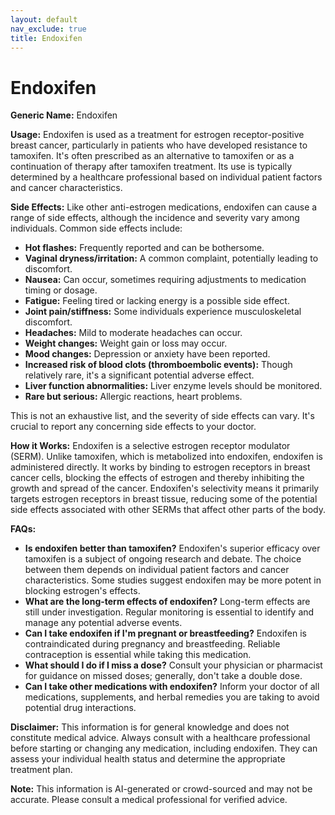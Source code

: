 ```yaml
---
layout: default
nav_exclude: true
title: Endoxifen
---
```


# Endoxifen

**Generic Name:** Endoxifen

**Usage:** Endoxifen is used as a treatment for estrogen receptor-positive breast cancer, particularly in patients who have developed resistance to tamoxifen. It's often prescribed as an alternative to tamoxifen or as a continuation of therapy after tamoxifen treatment.  Its use is typically determined by a healthcare professional based on individual patient factors and cancer characteristics.

**Side Effects:** Like other anti-estrogen medications, endoxifen can cause a range of side effects, although the incidence and severity vary among individuals.  Common side effects include:

* **Hot flashes:**  Frequently reported and can be bothersome.
* **Vaginal dryness/irritation:** A common complaint, potentially leading to discomfort.
* **Nausea:** Can occur, sometimes requiring adjustments to medication timing or dosage.
* **Fatigue:** Feeling tired or lacking energy is a possible side effect.
* **Joint pain/stiffness:** Some individuals experience musculoskeletal discomfort.
* **Headaches:**  Mild to moderate headaches can occur.
* **Weight changes:** Weight gain or loss may occur.
* **Mood changes:** Depression or anxiety have been reported.
* **Increased risk of blood clots (thromboembolic events):**  Though relatively rare, it's a significant potential adverse effect.
* **Liver function abnormalities:** Liver enzyme levels should be monitored.
* **Rare but serious:** Allergic reactions, heart problems.

This is not an exhaustive list, and the severity of side effects can vary.  It's crucial to report any concerning side effects to your doctor.

**How it Works:** Endoxifen is a selective estrogen receptor modulator (SERM).  Unlike tamoxifen, which is metabolized into endoxifen, endoxifen is administered directly. It works by binding to estrogen receptors in breast cancer cells, blocking the effects of estrogen and thereby inhibiting the growth and spread of the cancer.  Endoxifen's selectivity means it primarily targets estrogen receptors in breast tissue, reducing some of the potential side effects associated with other SERMs that affect other parts of the body.

**FAQs:**

* **Is endoxifen better than tamoxifen?**  Endoxifen's superior efficacy over tamoxifen is a subject of ongoing research and debate.  The choice between them depends on individual patient factors and cancer characteristics.  Some studies suggest endoxifen may be more potent in blocking estrogen's effects.
* **What are the long-term effects of endoxifen?** Long-term effects are still under investigation.  Regular monitoring is essential to identify and manage any potential adverse events.
* **Can I take endoxifen if I'm pregnant or breastfeeding?**  Endoxifen is contraindicated during pregnancy and breastfeeding.  Reliable contraception is essential while taking this medication.
* **What should I do if I miss a dose?**  Consult your physician or pharmacist for guidance on missed doses; generally, don't take a double dose.
* **Can I take other medications with endoxifen?**  Inform your doctor of all medications, supplements, and herbal remedies you are taking to avoid potential drug interactions.

**Disclaimer:** This information is for general knowledge and does not constitute medical advice.  Always consult with a healthcare professional before starting or changing any medication, including endoxifen.  They can assess your individual health status and determine the appropriate treatment plan.


**Note:** This information is AI-generated or crowd-sourced and may not be accurate. Please consult a medical professional for verified advice.